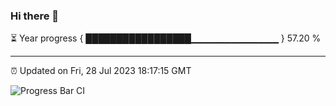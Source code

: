 ### Hi there 👋

⏳ Year progress { █████████████████▁▁▁▁▁▁▁▁▁▁▁▁▁ } 57.20 %

---

⏰ Updated on Fri, 28 Jul 2023 18:17:15 GMT

![Progress Bar CI](https://github.com/liununu/liununu/workflows/Progress%20Bar%20CI/badge.svg)
